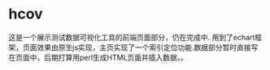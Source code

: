 # hcov
这是一个展示测试数据可视化工具的前端页面部分，仍在完成中.
用到了echart框架，页面效果由原生js实现，主页实现了一个索引定位功能.数据部分暂时直接写在页面中，后期打算用perl生成HTML页面并插入数据，。
